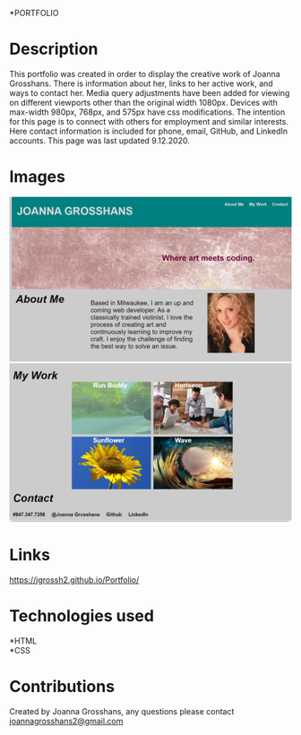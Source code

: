 *PORTFOLIO

# Description

This portfolio was created in order to display the creative work of Joanna Grosshans. There is information about her, links to her active work, and ways to contact her. Media query adjustments have been added for viewing on different viewports other than the original width 1080px. Devices with max-width 980px, 768px, and 575px have css modifications. The intention for this page is to connect with others for employment and similar interests. Here contact information is included for phone, email, GitHub, and LinkedIn accounts. This page was last updated 9.12.2020. 

# Images 
![Top half of portfolio for Joanna Grosshans with navigation bar to links.](./images/webpage-image.png)<br>
![My Work and Contact sections of portfolio for Joanna Grosshans.](./images/webpage-image-2.png)


# Links
 https://jgrossh2.github.io/Portfolio/


# Technologies used
 *HTML <br>
 *CSS

 # Contributions
 Created by Joanna Grosshans, any questions please contact <joannagrosshans2@gmail.com>

 
